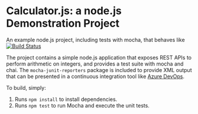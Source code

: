 Calculator.js: a node.js Demonstration Project
==============================================
An example node.js project, including tests with mocha, that behaves like
[![Build Status](https://dev.azure.com/sekharmeesala/Calculator/_apis/build/status/jaggu28083.calculator?branchName=master)](https://dev.azure.com/sekharmeesala/Calculator/_build/latest?definitionId=4&branchName=master)

The project contains a simple node.js application that exposes REST APIs
to perform arithmetic on integers, and provides a test suite with mocha
and chai.  The `mocha-junit-reporters` package is included to provide XML
output that can be presented in a continuous integration tool like
[Azure DevOps](https://azure.com/devops).

To build, simply:

1. Runs `npm install` to install dependencies.
2. Runs `npm test` to run Mocha and execute the unit tests.

